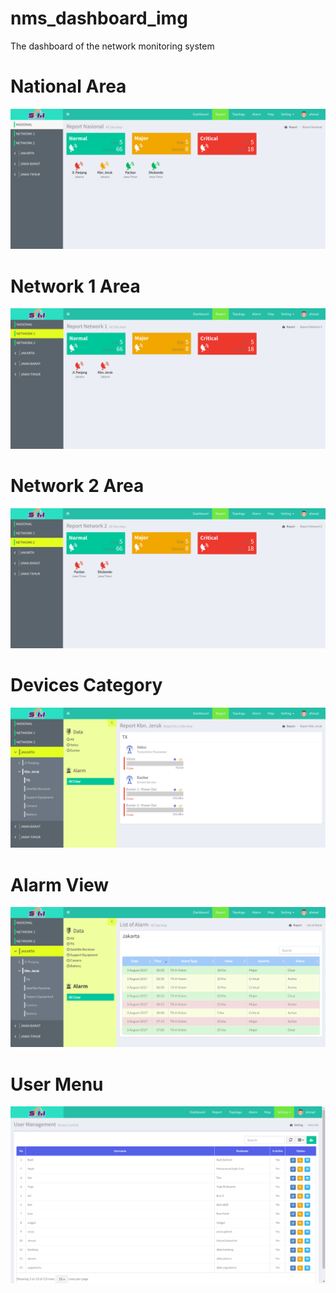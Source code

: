 # nms_dashboard_img
The dashboard of the network monitoring system

# National Area
![](national.png)

# Network 1 Area
![](Network1.png)

# Network 2 Area
![](Network2.png)

# Devices Category
![](Devices_Category.png)

# Alarm View
![](Alarm.png)

# User Menu
![](User_Management.png)
